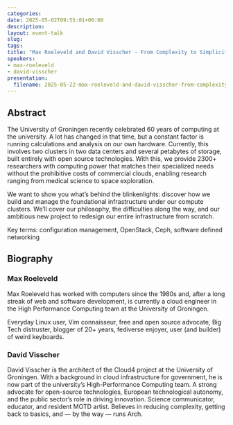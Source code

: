 ```yaml
---
categories:
date: 2025-05-02T09:55:01+00:00
description:
layout: event-talk
slug:
tags:
title: "Max Roeleveld and David Visscher - From Complexity to Simplicity: Our Cloud Infrastructure Redesign"
speakers:
- max-roeleveld
- david-visscher
presentation:
  filename: 2025-05-22-max-roeleveld-and-david-visscher-from-complexity-to-simplicity-our-cloud-infrastructure-redesign.pdf
---
```


## Abstract

The University of Groningen recently celebrated 60 years of computing at the university. A lot has changed in that time, but a constant factor is running calculations and analysis on our own hardware. Currently, this involves two clusters in two data centers and several petabytes of storage, built entirely with open source technologies. With this, we provide 2300+ researchers with computing power that matches their specialized needs without the prohibitive costs of commercial clouds, enabling research ranging from medical science to space exploration. 

We want to show you what’s behind the blinkenlights: discover how we build and manage the foundational infrastructure under our compute clusters. We’ll cover our philosophy, the difficulties along the way, and our ambitious new project to redesign our entire infrastructure from scratch.

Key terms: configuration management, OpenStack, Ceph, software defined networking

## Biography

### Max Roeleveld

Max Roeleveld has worked with computers since the 1980s and, after a long streak of web and software development, is currently a cloud engineer in the High Performance Computing team at the University of Groningen.

Everyday Linux user, Vim connaisseur, free and open source advocate, Big Tech distruster, blogger of 20+ years, fediverse enjoyer, user (and builder) of weird keyboards.

### David Visscher

David Visscher is the architect of the Cloud4 project at the University of Groningen. With a background in cloud infrastructure for government, he is now part of the university’s High-Performance Computing team.
A strong advocate for open-source technologies, European technological autonomy, and the public sector’s role in driving innovation. Science communicator, educator, and resident MOTD artist. Believes in reducing complexity, getting back to basics, and — by the way — runs Arch.
